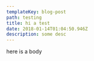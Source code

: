 ```yaml
---
templateKey: blog-post
path: testing
title: hi a test
date: 2018-01-14T01:04:50.946Z
description: some desc
---
```

here is a body
